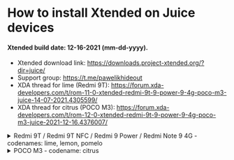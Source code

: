 # How to install Xtended on Juice devices

#### Xtended build date: 12-16-2021 (mm-dd-yyyy).
* Xtended download link: https://downloads.project-xtended.org/?dir=juice/
* Support group: https://t.me/pawelikhideout
* XDA thread for lime (Redmi 9T): https://forum.xda-developers.com/t/rom-11-0-xtended-redmi-9t-9-power-9-4g-poco-m3-juice-14-07-2021.4305599/
* XDA thread for citrus (POCO M3): https://forum.xda-developers.com/t/rom-12-0-xtended-redmi-9t-9-power-9-4g-poco-m3-juice-2021-12-16.4376007/

<details>
<summary>Redmi 9T / Redmi 9T NFC / Redmi 9 Power / Redmi Note 9 4G - codenames: lime, lemon, pomelo</summary>
<br>

## Clean flash:
1. Make sure you have any MIUI Android 11 vendor as base (like <a href="https://t.me/CitrusMoonKernal/773">this</a>). Don't use the stock one.
2. Copy all needed files to your adb folder or microsd card.
3. Boot into recovery.
4. Wipe cache/dalvik/data.
5. Flash ROM.
6. Flash gapps. Recommended: <a href="https://sourceforge.net/projects/nikgapps/files/Releases/NikGapps-S/18-Oct-2021/">nikgapps core.</a>
7. Flash Magisk.
8. Flash DFE (optional if you have encrypted storage/vendor, if you are encypted and want to have decrypted internal storage in custom recovery).
9. Flash <a href="https://drive.google.com/file/d/1CqxRpLZ16Rh0FbBXv6pjc9w2CeY4SddG/view?usp=sharing">this zip file.</a>
10. Format data.
11. Boot to Xtended.

## Dirty flash (update):
1. Copy all needed files to your adb folder or microsd card.
2. Boot into recovery.
3. Flash ROM.
6. Flash gapps. Recommended: <a href="https://sourceforge.net/projects/nikgapps/files/Releases/NikGapps-S/18-Oct-2021/">nikgapps core.</a>
5. Flash Magisk.
6. Boot to Xtended.

</details>
<details>
<summary>POCO M3 - codename: citrus</summary>
<br>

## Clean flash:
1. Make sure you have any 12.5 EEA MIUI as base, then flash NO OSS VENDOR. For example, <a href="https://t.me/CitrusMoonKernal/773">this</a>.
2. Copy all needed files to your adb folder or microsd card.
3. Boot into recovery.
4. Wipe cache/dalvik/data.
5. Flash ROM.
6. Flash gapps. Recommended: <a href="https://sourceforge.net/projects/nikgapps/files/Releases/NikGapps-S/18-Oct-2021/">nikgapps core.</a>
7. Flash Magisk.
8. Flash DFE (optional if you have encrypted storage/vendor, if you are encypted and want to have decrypted internal storage in custom recovery).
9. Flash <a href="https://drive.google.com/file/d/1CqxRpLZ16Rh0FbBXv6pjc9w2CeY4SddG/view?usp=sharing">this zip file.</a>
10. Format data.
11. Boot to Xtended.

## Dirty flash (update):
1. Copy all needed files to your adb folder or microsd card.
2. Boot into recovery.
3. Flash ROM.
6. Flash gapps. Recommended: <a href="https://sourceforge.net/projects/nikgapps/files/Releases/NikGapps-S/18-Oct-2021/">nikgapps core.</a>
5. Flash Magisk.
6. Boot to Xtended.

</details>
